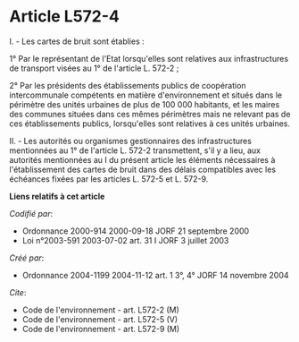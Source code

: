 # Article L572-4

I. - Les cartes de bruit sont établies :

1° Par le représentant de l'Etat lorsqu'elles sont relatives aux infrastructures de transport visées au 1° de l'article L.
572-2 ;

2° Par les présidents des établissements publics de coopération intercommunale compétents en matière d'environnement et
situés dans le périmètre des unités urbaines de plus de 100 000 habitants, et les maires des communes situées dans ces mêmes
périmètres mais ne relevant pas de ces établissements publics, lorsqu'elles sont relatives à ces unités urbaines.

II. - Les autorités ou organismes gestionnaires des infrastructures mentionnées au 1° de l'article L. 572-2 transmettent,
s'il y a lieu, aux autorités mentionnées au I du présent article les éléments nécessaires à l'établissement des cartes de
bruit dans des délais compatibles avec les échéances fixées par les articles L. 572-5 et L. 572-9.

**Liens relatifs à cet article**

_Codifié par_:

  - Ordonnance 2000-914 2000-09-18 JORF 21 septembre 2000
  - Loi n°2003-591 2003-07-02 art. 31 I JORF 3 juillet 2003

_Créé par_:

  - Ordonnance 2004-1199 2004-11-12 art. 1 3°, 4° JORF 14 novembre 2004

_Cite_:

  - Code de l'environnement - art. L572-2 (M)
  - Code de l'environnement - art. L572-5 (V)
  - Code de l'environnement - art. L572-9 (M)
